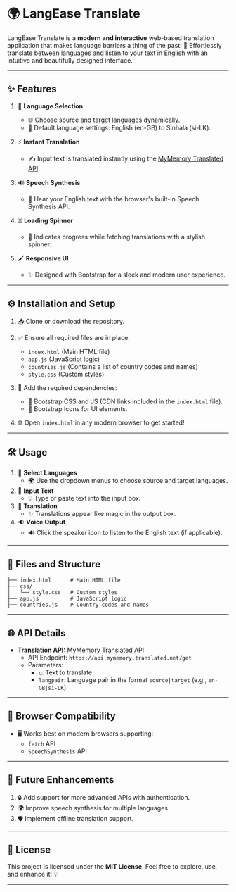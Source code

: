 # 🌍 **LangEase Translate**  

LangEase Translate is a **modern and interactive** web-based translation application that makes language barriers a thing of the past! 🌟 Effortlessly translate between languages and listen to your text in English with an intuitive and beautifully designed interface. 

---

## ✨ **Features**

1. 🎌 **Language Selection**
   - 🌐 Choose source and target languages dynamically.
   - 🚀 Default language settings: English (en-GB) to Sinhala (si-LK).

2. ⚡ **Instant Translation**
   - ✍️ Input text is translated instantly using the [MyMemory Translated API](https://mymemory.translated.net/).

3. 🔊 **Speech Synthesis**
   - 🎤 Hear your English text with the browser's built-in Speech Synthesis API.

4. ⏳ **Loading Spinner**
   - 🚥 Indicates progress while fetching translations with a stylish spinner.

5. 🖌️ **Responsive UI**
   - ✨ Designed with Bootstrap for a sleek and modern user experience.

---

## ⚙️ **Installation and Setup**

1. 📥 Clone or download the repository.
2. ✅ Ensure all required files are in place:
   - `index.html` (Main HTML file)
   - `app.js` (JavaScript logic)
   - `countries.js` (Contains a list of country codes and names)
   - `style.css` (Custom styles)

3. 🔗 Add the required dependencies:
   - 🌟 Bootstrap CSS and JS (CDN links included in the `index.html` file).
   - 🎨 Bootstrap Icons for UI elements.

4. 🌐 Open `index.html` in any modern browser to get started!

---

## 🛠️ **Usage**

1. 🎯 **Select Languages**
   - 🌍 Use the dropdown menus to choose source and target languages.
2. 📝 **Input Text**
   - 💡 Type or paste text into the input box.
3. 🧙 **Translation**
   - ✨ Translations appear like magic in the output box.
4. 🔉 **Voice Output**
   - 🔊 Click the speaker icon to listen to the English text (if applicable).

---

## 📂 **Files and Structure**

```plaintext
├── index.html      # Main HTML file
├── css/
│   └── style.css   # Custom styles
├── app.js          # JavaScript logic
├── countries.js    # Country codes and names
```

---

## 🌐 **API Details**

- **Translation API:** [MyMemory Translated API](https://mymemory.translated.net/)
  - API Endpoint: `https://api.mymemory.translated.net/get`
  - Parameters:
    - `q`: Text to translate
    - `langpair`: Language pair in the format `source|target` (e.g., `en-GB|si-LK`).

---

## 🌟 **Browser Compatibility**

- 🖥️ Works best on modern browsers supporting:
  - `fetch` API
  - `SpeechSynthesis` API

---

## 🚀 **Future Enhancements**

1. 🔒 Add support for more advanced APIs with authentication.
2. 🌍 Improve speech synthesis for multiple languages.
3. 🛡️ Implement offline translation support.

---

## 📜 **License**

This project is licensed under the **MIT License**. Feel free to explore, use, and enhance it! 💡

---
